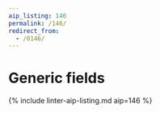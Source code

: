 ```yaml
---
aip_listing: 146
permalink: /146/
redirect_from:
  - /0146/
---
```


# Generic fields

{% include linter-aip-listing.md aip=146 %}
